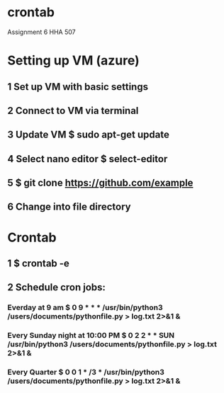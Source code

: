 # crontab

Assignment 6 HHA 507

# Setting up VM (azure)

## 1 Set up VM with basic settings
## 2 Connect to VM via terminal 
## 3 Update VM $ sudo apt-get update
## 4 Select nano editor $ select-editor
## 5 $ git clone https://github.com/example
## 6 Change into file directory

# Crontab
## 1 $ crontab -e
## 2 Schedule cron jobs: 
### Everday at 9 am $ 0 9 * * * /usr/bin/python3 /users/documents/pythonfile.py > log.txt 2>&1 &
### Every Sunday night at 10:00 PM $ 0 2 2 * * SUN /usr/bin/python3 /users/documents/pythonfile.py > log.txt 2>&1 &
### Every Quarter $ 0 0 1 * /3 * /usr/bin/python3 /users/documents/pythonfile.py > log.txt 2>&1 &
